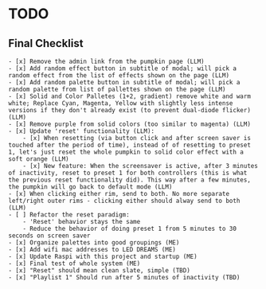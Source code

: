# TODO

## Final Checklist
    - [x] Remove the admin link from the pumpkin page (LLM)
    - [x] Add random effect button in subtitle of modal; will pick a random effect from the list of effects shown on the page (LLM)
    - [x] Add random palette button in subtitle of modal; will pick a random palette from list of pallettes shown on the page (LLM)
    - [x] Solid and Color Palletes (1+2, gradient) remove white and warm white; Replace Cyan, Magenta, Yellow with slightly less intense versions if they don't already exist (to prevent dual-diode flicker) (LLM)
    - [x] Remove purple from solid colors (too similar to magenta) (LLM)
    - [x] Update 'reset' functionality (LLM):
        - [x] When resetting (via button click and after screen saver is touched after the period of time), instead of of resetting to preset 1, let's just reset the whole pumpkin to solid color effect with a soft orange (LLM)
        - [x] New feature: When the screensaver is active, after 3 minutes of inactivity, reset to preset 1 for both controllers (this is what the previous reset functionality did). This way after a few minutes, the pumpkin will go back to default mode (LLM)
    - [x] When clicking either rim, send to both. No more separate left/right outer rims - clicking either should alway send to both (LLM)
    - [ ] Refactor the reset paradigm:
        - 'Reset' behavior stays the same
        - Reduce the behavior of doing preset 1 from 5 minutes to 30 seconds on screen saver
    - [x] Organize palettes into good groupings (ME)
    - [x] Add wifi mac addresses to LED DREAMS (ME)
    - [x] Update Raspi with this project and startup (ME)
    - [x] Final test of whole system (ME)
    - [x] "Reset" should mean clean slate, simple (TBD)
    - [x] "Playlist 1" Should run after 5 minutes of inactivity (TBD)